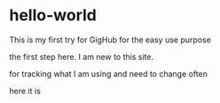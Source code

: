 # hello-world
This is my first try for GigHub
for the easy use
purpose

the first step here.
I am new to this site.


for tracking what I am using
and need to change 
often

here it is
